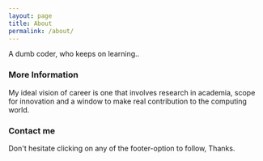 ```yaml
---
layout: page
title: About
permalink: /about/
---
```


A dumb coder, who keeps on learning..

### More Information

My ideal vision of career is one that involves research in academia, scope for innovation and a window to make real contribution to the computing world.

### Contact me

Don't hesitate clicking on any of the footer-option to follow, Thanks.